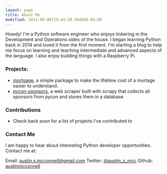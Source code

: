 ```yaml
---
layout: page
title: About Me
modified: 2014-08-08T19:44:38.564948-04:00
---
```



Howdy! I'm a Python software engineer who enjoys tinkering in the Development and Operations sides of the house. I began learning Python back in 2014 and loved it from the first moment.  I'm starting a blog to help me focus on learning and teaching intermediate and advanced aspects of the language. I also enjoy building things with a Raspberry Pi.

### Projects:
* [mortgage](https://github.com/austinmcconnell/mortgage), a simple package to make the lifetime cost of a mortage easier to understand.
* [pycon-sponsors](https://github.com/austinmcconnell/pycon-sponsors), a web scraper built with scrapy that collects all sponsors from pycon and stores them in a database

### Contributions
* Check back soon for a list of projects I've contributed to

### Contact Me
I am happy to hear about interesting Python developer opportunities. Contact me at:

Email: [austin.s.mcconnell@gmail.com](mailto:austin.s.mcconnell@gmail.com)
Twitter: [@austin_s_mcc](https://twitter.com/austin_s_mcc)
Github: [austinmcconnell](https://github.com/austinmcconnell)
